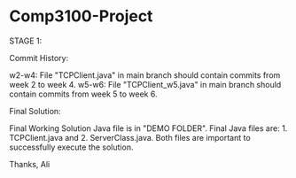 # Comp3100-Project

STAGE 1:

Commit History:

w2-w4:  File "TCPClient.java" in main branch should contain commits from week 2 to week 4.
w5-w6: File "TCPClient_w5.java" in main branch should contain commits from week 5 to week 6.

Final Solution:

Final Working Solution Java file is in "DEMO FOLDER". Final Java files are: 1. TCPClient.java and 2. ServerClass.java. Both files are important to successfully execute the solution.

Thanks, Ali
